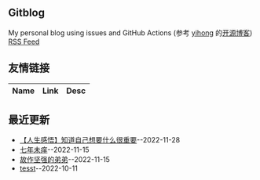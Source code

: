 ## Gitblog
My personal blog using issues and GitHub Actions (参考 [yihong](https://github.com/yihong0618) 的[开源博客](https://github.com/yihong0618/gitblog/issues/177))
[RSS Feed](https://raw.githubusercontent.com/YYmommy/blog-data/main/feed.xml)
## 友情链接
| Name | Link | Desc | 
 | ---- | ---- | ---- |
## 最近更新
- [【人生感悟】知道自己想要什么很重要](https://github.com/YYmommy/blog-data/issues/4)--2022-11-28
- [七年未痒](https://github.com/YYmommy/blog-data/issues/3)--2022-11-15
- [故作坚强的弟弟](https://github.com/YYmommy/blog-data/issues/2)--2022-11-15
- [tesst](https://github.com/YYmommy/blog-data/issues/1)--2022-10-11
